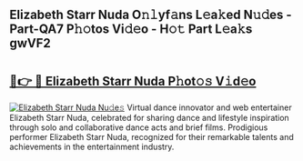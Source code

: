 ## Elizabeth Starr Nuda O𝚗𝚕yf𝚊ns L𝚎a𝚔ed N𝚞𝚍es - Part-QA7 P𝚑𝚘tos Vi𝚍𝚎o - H𝚘𝚝 Part L𝚎a𝚔s gwVF2

# <h2><a href="http://kf2d24.oniu.top/?m=Elizabeth+Starr+Nuda">🔗👉 🔴 Elizabeth Starr Nuda P𝚑ot𝚘𝚜 V𝚒d𝚎o</a></h2>

[![Elizabeth Starr Nuda Nu𝚍e𝚜](https://i.imgur.com/0qMVB7G.gif)](http://kf2d24.oniu.top/?m=Elizabeth+Starr+Nuda)
Virtual dance innovator and web entertainer Elizabeth Starr Nuda, celebrated for sharing dance and lifestyle inspiration through solo and collaborative dance acts and brief films. Prodigious performer Elizabeth Starr Nuda, recognized for their remarkable talents and achievements in the entertainment industry.  
